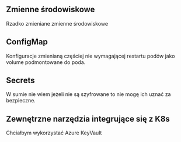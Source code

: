 ## Zmienne środowiskowe
Rzadko zmieniane zmienne środowiskowe
## ConfigMap
Konfiguracje zmienianą częściej nie wymagającej restartu podów jako volume podmontowane do poda.
## Secrets
W sumie nie wiem jeżeli nie są szyfrowane to nie mogę ich uznać za bezpieczne.
## Zewnętrzne narzędzia integrujące się z K8s
Chciałbym wykorzystać Azure KeyVault
